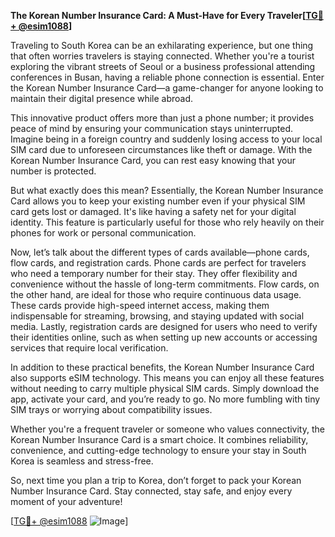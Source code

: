 **The Korean Number Insurance Card: A Must-Have for Every Traveler[[TG💪+ @esim1088](https://t.me/s/esim1088)]**

Traveling to South Korea can be an exhilarating experience, but one thing that often worries travelers is staying connected. Whether you're a tourist exploring the vibrant streets of Seoul or a business professional attending conferences in Busan, having a reliable phone connection is essential. Enter the Korean Number Insurance Card—a game-changer for anyone looking to maintain their digital presence while abroad.

This innovative product offers more than just a phone number; it provides peace of mind by ensuring your communication stays uninterrupted. Imagine being in a foreign country and suddenly losing access to your local SIM card due to unforeseen circumstances like theft or damage. With the Korean Number Insurance Card, you can rest easy knowing that your number is protected. 

But what exactly does this mean? Essentially, the Korean Number Insurance Card allows you to keep your existing number even if your physical SIM card gets lost or damaged. It's like having a safety net for your digital identity. This feature is particularly useful for those who rely heavily on their phones for work or personal communication. 

Now, let’s talk about the different types of cards available—phone cards, flow cards, and registration cards. Phone cards are perfect for travelers who need a temporary number for their stay. They offer flexibility and convenience without the hassle of long-term commitments. Flow cards, on the other hand, are ideal for those who require continuous data usage. These cards provide high-speed internet access, making them indispensable for streaming, browsing, and staying updated with social media. Lastly, registration cards are designed for users who need to verify their identities online, such as when setting up new accounts or accessing services that require local verification.

In addition to these practical benefits, the Korean Number Insurance Card also supports eSIM technology. This means you can enjoy all these features without needing to carry multiple physical SIM cards. Simply download the app, activate your card, and you’re ready to go. No more fumbling with tiny SIM trays or worrying about compatibility issues.

Whether you're a frequent traveler or someone who values connectivity, the Korean Number Insurance Card is a smart choice. It combines reliability, convenience, and cutting-edge technology to ensure your stay in South Korea is seamless and stress-free.

So, next time you plan a trip to Korea, don’t forget to pack your Korean Number Insurance Card. Stay connected, stay safe, and enjoy every moment of your adventure! 

[[TG💪+ @esim1088](https://t.me/s/esim1088) ![Image](https://i.postimg.cc/Y0z9fWf4/image.png)]